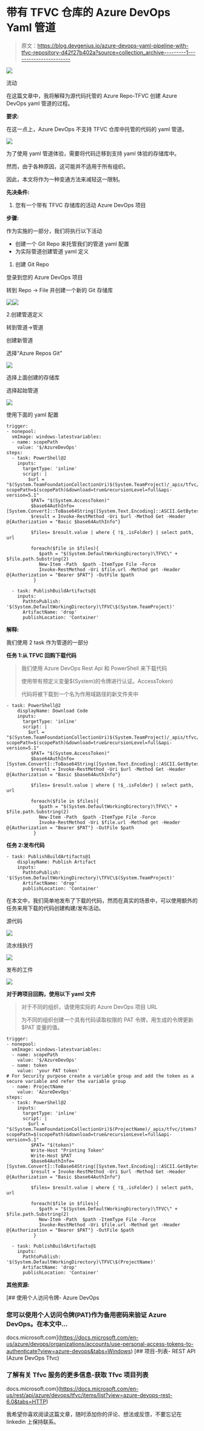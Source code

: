 # 带有 TFVC 仓库的 Azure DevOps Yaml 管道

> 原文：<https://blog.devgenius.io/azure-devops-yaml-pipeline-with-tfvc-repository-d42f27b402a?source=collection_archive---------1----------------------->

![](img/516619510f5e045d7aba0e1273a58f19.png)

流动

在这篇文章中，我将解释为源代码托管的 Azure Repo-TFVC 创建 Azure DevOps yaml 管道的过程。

**要求:**

在这一点上，Azure DevOps 不支持 TFVC 仓库中托管的代码的 yaml 管道。

![](img/e17b47083d86bdb059abd71b2778ea61.png)

为了使用 yaml 管道体验，需要将代码迁移到支持 yaml 体验的存储库中。

然而，由于各种原因，这可能并不适用于所有组织。

因此，本文将作为一种变通方法来减轻这一限制。

**先决条件:**

1.  您有一个带有 TFVC 存储库的活动 Azure DevOps 项目

**步骤:**

作为实施的一部分，我们将执行以下活动

*   创建一个 Git Repo 来托管我们的管道 yaml 配置
*   为实际管道创建管道 yaml 定义

1.  创建 Git Repo

登录到您的 Azure DevOps 项目

转到 Repo → File 并创建一个新的 Git 存储库

![](img/a491097e60dfde5007dce82301697f38.png)![](img/90ed004e833f976180eee0f08f4118cd.png)

2.创建管道定义

转到管道→管道

创建新管道

选择“Azure Repos Git”

![](img/550614268f54dab62fb0103199848b98.png)

选择上面创建的存储库

选择起始管道

![](img/a63662080218a6b286114e258fbd853e.png)

使用下面的 yaml 配置

```
trigger:
- nonepool:
  vmImage: windows-latestvariables:
  - name: scopePath
    value: '$/AzureDevOps'
steps:
  - task: PowerShell@2
    inputs:
      targetType: 'inline'
      script: |
        $url = "$(System.TeamFoundationCollectionUri)$(System.TeamProject)/_apis/tfvc/items?scopePath=$(scopePath)&download=true&recursionLevel=full&api-version=5.1"
         $PAT= "$(System.AccessToken)"
         $base64AuthInfo= [System.Convert]::ToBase64String([System.Text.Encoding]::ASCII.GetBytes(":$($PAT)"))
         $result = Invoke-RestMethod -Uri $url -Method Get -Header @{Authorization = "Basic $base64AuthInfo"} 

         $files= $result.value | where { !$_.isFolder} | select path, url

         foreach($file in $files){
            $path = "$(System.DefaultWorkingDirectory)\TFVC\" + $file.path.Substring(2)
            New-Item -Path  $path -ItemType File -Force
            Invoke-RestMethod -Uri $file.url -Method get -Header @{Authorization = "Bearer $PAT"} -OutFile $path
          }

  - task: PublishBuildArtifacts@1
    inputs:
      PathtoPublish: '$(System.DefaultWorkingDirectory)\TFVC\$(System.TeamProject)'
      ArtifactName: 'drop'
      publishLocation: 'Container'
```

**解释:**

我们使用 2 task 作为管道的一部分

**任务 1:从 TFVC 回购下载代码**

> 我们使用 Azure DevOps Rest Api 和 PowerShell 来下载代码
> 
> 使用带有预定义变量$(System)的令牌进行认证。AccessToken)
> 
> 代码将被下载到一个名为作用域路径的新文件夹中

```
- task: PowerShell@2
    displayName: Download Code
    inputs:
      targetType: 'inline'
      script: |
        $url = "$(System.TeamFoundationCollectionUri)$(System.TeamProject)/_apis/tfvc/items?scopePath=$(scopePath)&download=true&recursionLevel=full&api-version=5.1"
         $PAT= "$(System.AccessToken)"
         $base64AuthInfo= [System.Convert]::ToBase64String([System.Text.Encoding]::ASCII.GetBytes(":$($PAT)"))
         $result = Invoke-RestMethod -Uri $url -Method Get -Header @{Authorization = "Basic $base64AuthInfo"} 

         $files= $result.value | where { !$_.isFolder} | select path, url

         foreach($file in $files){
            $path = "$(System.DefaultWorkingDirectory)\TFVC\" + $file.path.Substring(2)
            New-Item -Path  $path -ItemType File -Force
            Invoke-RestMethod -Uri $file.url -Method get -Header @{Authorization = "Bearer $PAT"} -OutFile $path
          }
```

**任务 2:发布代码**

```
- task: PublishBuildArtifacts@1
    displayName: Publish Artifact
    inputs:
      PathtoPublish: '$(System.DefaultWorkingDirectory)\TFVC\$(System.TeamProject)'
      ArtifactName: 'drop'
      publishLocation: 'Container'
```

在本文中，我们简单地发布了下载的代码，然而在真实的场景中，可以使用额外的任务来用下载的代码创建构建/发布活动。

源代码

![](img/3efea32c57c618435bab0c8dbe03f111.png)

流水线执行

![](img/9aa3af32111bad6d1eaa36cb0ce9d437.png)

发布的工件

![](img/a5c1a3d45be596fbea883a78417929aa.png)

**对于跨项目回购，使用以下 yaml 文件**

> 对于不同的组织，请使用实际的 Azure DevOps 项目 URL
> 
> 为不同的组织创建一个具有代码读取权限的 PAT 令牌，用生成的令牌更新$PAT 变量的值。

```
trigger:
- nonepool:
  vmImage: windows-latestvariables:
  - name: scopePath
    value: '$/AzureDevOps'
  - name: token
    value: 'your PAT token'
# For Security purpose create a variable group and add the token as a secure variable and refer the variable group
  - name: ProjectName
    value: 'AzureDevOps'
steps:
  - task: PowerShell@2
    inputs:
      targetType: 'inline'
      script: |
        $url = "$(System.TeamFoundationCollectionUri)$(ProjectName)/_apis/tfvc/items?scopePath=$(scopePath)&download=true&recursionLevel=full&api-version=5.1"
         $PAT= "$(token)"
         Write-Host "Printing Token"
         Write-Host $PAT
         $base64AuthInfo= [System.Convert]::ToBase64String([System.Text.Encoding]::ASCII.GetBytes(":$($PAT)"))
         $result = Invoke-RestMethod -Uri $url -Method Get -Header @{Authorization = "Basic $base64AuthInfo"} 

         $files= $result.value | where { !$_.isFolder} | select path, url

         foreach($file in $files){
            $path = "$(System.DefaultWorkingDirectory)\TFVC\" + $file.path.Substring(2)
            New-Item -Path  $path -ItemType File -Force
            Invoke-RestMethod -Uri $file.url -Method get -Header @{Authorization = "Bearer $PAT"} -OutFile $path
          }

  - task: PublishBuildArtifacts@1
    inputs:
      PathtoPublish: '$(System.DefaultWorkingDirectory)\TFVC\$(ProjectName)'
      ArtifactName: 'drop'
      publishLocation: 'Container'
```

**其他资源:**

[](https://docs.microsoft.com/en-us/azure/devops/organizations/accounts/use-personal-access-tokens-to-authenticate?view=azure-devops&tabs=Windows) [## 使用个人访问令牌- Azure DevOps

### 您可以使用个人访问令牌(PAT)作为备用密码来验证 Azure DevOps。在本文中…

docs.microsoft.com](https://docs.microsoft.com/en-us/azure/devops/organizations/accounts/use-personal-access-tokens-to-authenticate?view=azure-devops&tabs=Windows) [](https://docs.microsoft.com/en-us/rest/api/azure/devops/tfvc/items/list?view=azure-devops-rest-6.0&tabs=HTTP) [## 项目-列表- REST API (Azure DevOps Tfvc)

### 了解有关 Tfvc 服务的更多信息-获取 Tfvc 项目列表

docs.microsoft.com](https://docs.microsoft.com/en-us/rest/api/azure/devops/tfvc/items/list?view=azure-devops-rest-6.0&tabs=HTTP) 

我希望你喜欢阅读这篇文章，随时添加你的评论、想法或反馈，不要忘记在 linkedin 上保持联系。